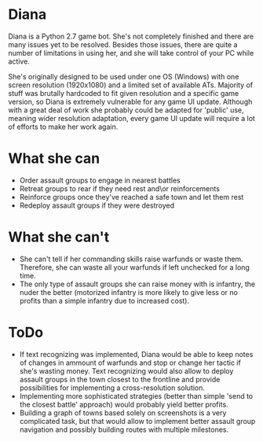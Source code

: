 # Diana
Diana is a Python 2.7 game bot. She's not completely finished and there are many issues yet to be resolved. Besides those issues, there are quite a number of limitations in using her, and she will take control of your PC while active. 

She's originally designed to be used under one OS (Windows) with one screen resolution (1920x1080) and a limited set of available ATs. Majority of stuff was brutally hardcoded to fit given resolution and a specific game version, so Diana is extremely vulnerable for any game UI update. Although with a great deal of work she probably could be adapted for 'public' use, meaning wider resolution adaptation, every game UI update will require a lot of efforts to make her work again.

# What she can
- Order assault groups to engage in nearest battles
- Retreat groups to rear if they need rest and\or reinforcements
- Reinforce groups once they've reached a safe town and let them rest 
- Redeploy assault groups if they were destroyed

# What she can't
- She can't tell if her commanding skills raise warfunds or waste them. Therefore, she can waste all your warfunds if left unchecked for a long time.
- The only type of assault groups she can raise money with is infantry, the nuder the better (motorized infantry is more likely to give less or no profits than a simple infantry due to increased cost).

# ToDo
- If text recognizing was implemented, Diana would be able to keep notes of changes in ammount of warfunds and stop or change her tactic if she's wasting money. Text recognizing would also allow to deploy assault groups in the town closest to the frontline and provide possibilities for implementing a cross-resolution solution.
- Implementing more sophisticated strategies (better than simple 'send to the closest battle' approach) would probably yield better profits.
- Building a graph of towns based solely on screenshots is a very complicated task, but that would allow to implement better assault group navigation and possibly building routes with multiple milestones.
